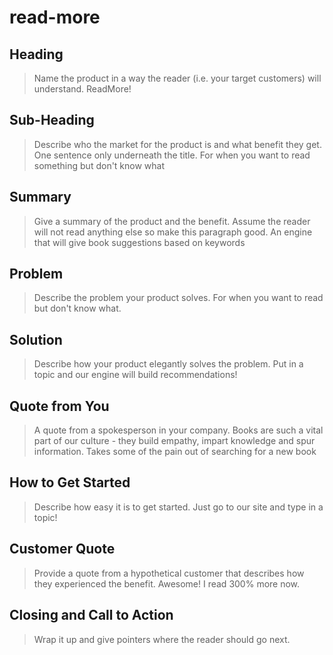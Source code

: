 # read-more
<!--
> This material was originally posted [here](http://www.quora.com/What-is-Amazons-approach-to-product-development-and-product-management). It is reproduced here for posterities sake.

There is an approach called "working backwards" that is widely used at Amazon. They work backwards from the customer, rather than starting with an idea for a product and trying to bolt customers onto it. While working backwards can be applied to any specific product decision, using this approach is especially important when developing new products or features.

For new initiatives a product manager typically starts by writing an internal press release announcing the finished product. The target audience for the press release is the new/updated product's customers, which can be retail customers or internal users of a tool or technology. Internal press releases are centered around the customer problem, how current solutions (internal or external) fail, and how the new product will blow away existing solutions.

If the benefits listed don't sound very interesting or exciting to customers, then perhaps they're not (and shouldn't be built). Instead, the product manager should keep iterating on the press release until they've come up with benefits that actually sound like benefits. Iterating on a press release is a lot less expensive than iterating on the product itself (and quicker!).

If the press release is more than a page and a half, it is probably too long. Keep it simple. 3-4 sentences for most paragraphs. Cut out the fat. Don't make it into a spec. You can accompany the press release with a FAQ that answers all of the other business or execution questions so the press release can stay focused on what the customer gets. My rule of thumb is that if the press release is hard to write, then the product is probably going to suck. Keep working at it until the outline for each paragraph flows.

Oh, and I also like to write press-releases in what I call "Oprah-speak" for mainstream consumer products. Imagine you're sitting on Oprah's couch and have just explained the product to her, and then you listen as she explains it to her audience. That's "Oprah-speak", not "Geek-speak".

Once the project moves into development, the press release can be used as a touchstone; a guiding light. The product team can ask themselves, "Are we building what is in the press release?" If they find they're spending time building things that aren't in the press release (overbuilding), they need to ask themselves why. This keeps product development focused on achieving the customer benefits and not building extraneous stuff that takes longer to build, takes resources to maintain, and doesn't provide real customer benefit (at least not enough to warrant inclusion in the press release).
 -->

## Heading ##
  > Name the product in a way the reader (i.e. your target customers) will understand.
  ReadMore!

## Sub-Heading ##
  > Describe who the market for the product is and what benefit they get. One sentence only underneath the title.
  For when you want to read something but don't know what

## Summary ##
  > Give a summary of the product and the benefit. Assume the reader will not read anything else so make this paragraph good.
  An engine that will give book suggestions based on keywords

## Problem ##
  > Describe the problem your product solves.
  For when you want to read but don't know what.

## Solution ##
  > Describe how your product elegantly solves the problem.
  Put in a topic and our engine will build recommendations!

## Quote from You ##
  > A quote from a spokesperson in your company.
  Books are such a vital part of our culture - they build empathy, impart knowledge and spur information. Takes some of the pain out of searching for a new book

## How to Get Started ##
  > Describe how easy it is to get started.
  Just go to our site and type in a topic!

## Customer Quote ##
  > Provide a quote from a hypothetical customer that describes how they experienced the benefit.
  Awesome! I read 300% more now.

## Closing and Call to Action ##
  > Wrap it up and give pointers where the reader should go next.

